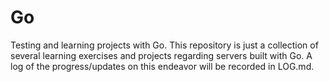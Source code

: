# Go
Testing and learning projects with Go.
This repository is just a collection of several learning exercises and projects regarding servers built with Go. 
A log of the progress/updates on this endeavor will be recorded in LOG.md.
